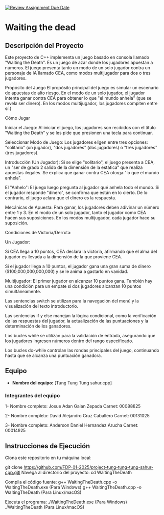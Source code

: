 [![Review Assignment Due Date](https://classroom.github.com/assets/deadline-readme-button-22041afd0340ce965d47ae6ef1cefeee28c7c493a6346c4f15d667ab976d596c.svg)](https://classroom.github.com/a/mi1WNrHU)
# Waiting the dead

## Descripción del Proyecto

Este proyecto de C++ implementa un juego basado en consola llamado "Waiting the Death". Es un juego de azar donde los jugadores apuestan a números. El juego presenta tanto un modo de un solo jugador contra un personaje de IA llamado CEA, como modos multijugador para dos o tres jugadores.

Propósito del Juego
El propósito principal del juego es simular un escenario de apuestas de alto riesgo. En el modo de un solo jugador, el jugador intenta ganar contra CEA para obtener lo que "el mundo anhela" (que se revela ser dinero). En los modos multijugador, los jugadores compiten entre sí.}

Cómo Jugar

Iniciar el Juego: Al iniciar el juego, los jugadores son recibidos con el título "Waiting the Death" y se les pide que presionen una tecla para continuar.

Seleccionar Modo de Juego: Los jugadores eligen entre tres opciones: "solitario" (un jugador), "dos jugadores" (dos jugadores) o "tres jugadores" (tres jugadores).

Introducción (Un Jugador): Si se elige "solitario", el juego presenta a CEA, un "ser de grado 2 salido de la dimensión de la estática" que realiza apuestas ilegales. Se explica que ganar contra CEA otorga "lo que el mundo anhela".

El "Anhelo": El juego luego pregunta al jugador qué anhela todo el mundo. Si el jugador responde "dinero", se confirma que están en lo cierto. De lo contrario, el juego aclara que el dinero es la respuesta.

Mecánicas de Apuesta: Para ganar, los jugadores deben adivinar un número entre 1 y 3. En el modo de un solo jugador, tanto el jugador como CEA hacen sus suposiciones. En los modos multijugador, cada jugador hace su suposición.

Condiciones de Victoria/Derrota:

Un Jugador:

Si CEA llega a 10 puntos, CEA declara la victoria, afirmando que el alma del jugador es llevada a la dimensión de la que proviene CEA.

Si el jugador llega a 10 puntos, el jugador gana una gran suma de dinero ($100,000,000,000,000) y se le anima a gastarlo en vanidad.

Multijugador: El primer jugador en alcanzar 10 puntos gana. También hay una condición para un empate si dos jugadores alcanzan 10 puntos simultáneamente.

Las sentencias switch se utilizan para la navegación del menú y la visualización del texto introductorio.

Las sentencias if y else manejan la lógica condicional, como la verificación de las respuestas del jugador, la actualización de las puntuaciones y la determinación de los ganadores.

Los bucles while se utilizan para la validación de entrada, asegurando que los jugadores ingresen números dentro del rango especificado.

Los bucles do-while controlan las rondas principales del juego, continuando hasta que se alcanza una puntuación ganadora.
## Equipo


- **Nombre del equipo:** [Tung Tung Tung sahur.cpp]

### Integrantes del equipo

1- Nombre completo: Josue Adan Galan Zepada
Carnet: 00088825

2- Nombre completo: David Alejandro Cruz Caballero
Carnet: 00131025

3- Nombre completo: Anderson Daniel Hernandez Arucha
Carnet: 00014925

## Instrucciones de Ejecución

Clona este repositorio en tu máquina local:

git clone https://github.com/FDP-01-2025/project-tung-tung-tung-sahur-cpp.gitl
Navega al directorio del proyecto:
cd WaitingTheDeath 

Compila el código fuente:
g++ WaitingTheDeath.cpp -o WaitingTheDeath.exe (Para Windows)
g++ WaitingTheDeath.cpp -o WaitingTheDeath (Para Linux/macOS)

Ejecuta el programa:
./WaitingTheDeath.exe (Para Windows)
./WaitingTheDeath (Para Linux/macOS)